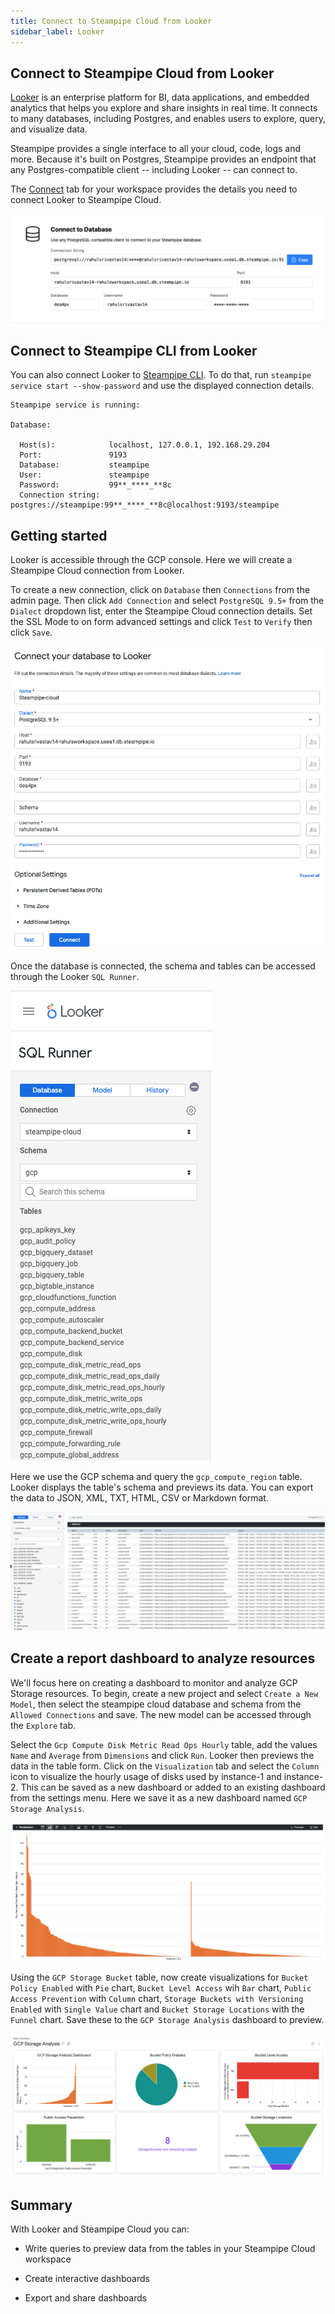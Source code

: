 ```yaml
---
title: Connect to Steampipe Cloud from Looker
sidebar_label: Looker
---
```


##  Connect to Steampipe Cloud from Looker

[Looker](https://cloud.google.com/looker) is an enterprise platform for BI, data applications, and embedded analytics that helps you explore and share insights in real time. It connects to many databases, including Postgres, and enables users to explore, query, and visualize data.

Steampipe provides a single interface to all your cloud, code, logs and more. Because it's built on Postgres, Steampipe provides an endpoint that any Postgres-compatible client -- including Looker -- can connect to.

The [Connect](/docs/cloud/integrations/overview) tab for your workspace provides the details you need to connect Looker to Steampipe Cloud.

<div style={{"marginBottom":"2em","borderWidth":"thin", "borderStyle":"solid", "borderColor":"lightgray", "padding":"20px", "width":"90%"}}>
<img src="/images/docs/cloud/steampipe-cloud-connect-details.jpg" />
</div>

##  Connect to Steampipe CLI from Looker

You can also connect Looker to [Steampipe CLI](https://steampipe.io/downloads). To do that, run `steampipe service start --show-password` and use the displayed connection details.

```
Steampipe service is running:

Database:

  Host(s):            localhost, 127.0.0.1, 192.168.29.204
  Port:               9193
  Database:           steampipe
  User:               steampipe
  Password:           99**_****_**8c
  Connection string:  postgres://steampipe:99**_****_**8c@localhost:9193/steampipe
  ```

## Getting started

Looker is accessible through the GCP console. Here we will create a Steampipe Cloud connection from Looker.

To create a new connection, click on `Database` then `Connections` from the admin page. Then click `Add Connection` and select `PostgreSQL 9.5+` from the `Dialect` dropdown list, enter the Steampipe Cloud connection details. Set the SSL Mode to on form advanced settings and click `Test` to `Verify` then click `Save`.

<div style={{"marginTop":"1em", "marginBottom":"1em", "width":"90%"}}>
<img src="/images/docs/cloud/looker-connection-success.png" />
</div>

Once the database is connected, the schema and tables can be accessed through the Looker `SQL Runner`.

<div style={{"marginTop":"1em", "marginBottom":"1em", "width":"40%"}}>
<img src="/images/docs/cloud/looker-sql-runner.png" />
</div>

Here we use the GCP schema and query the `gcp_compute_region` table. Looker displays the table's schema and previews its data. You can export the data to JSON, XML, TXT, HTML, CSV or Markdown format.

<div style={{"marginTop":"1em", "marginBottom":"1em", "width":"90%"}}>
<img src="/images/docs/cloud/looker-region-data-preview.png" />
</div>

## Create a report dashboard to analyze resources

We'll focus here on creating a dashboard to monitor and analyze GCP Storage resources. To begin, create a new project and select `Create a New Model`, then select the steampipe cloud database and schema from the `Allowed Connections` and save. The new model can be accessed through the `Explore` tab.

Select the `Gcp Compute Disk Metric Read Ops Hourly` table, add the values `Name` and `Average` from `Dimensions` and click `Run`. Looker then previews the data in the table form. Click on the `Visualization` tab and select the `Column` icon to visualize the hourly usage of disks used by instance-1 and instance-2. This can be saved as a new dashboard or added to an existing dashboard from the settings menu. Here we save it as a new dashboard named `GCP Storage Analysis`.

<div style={{"marginTop":"1em", "marginBottom":"1em", "width":"90%"}}>
<img src="/images/docs/cloud/looker-instance-disk-usage.png" />
</div>

Using the `GCP Storage Bucket` table, now create visualizations for `Bucket Policy Enabled` with `Pie` chart, `Bucket Level Access` wih `Bar` chart, `Public Access Prevention` with `Column` chart, `Storage Buckets with Versioning Enabled` with `Single Value` chart and `Bucket Storage Locations` with the `Funnel` chart. Save these to the `GCP Storage Analysis` dashboard to preview.

<div style={{"marginTop":"1em", "marginBottom":"1em", "width":"90%"}}>
<img src="/images/docs/cloud/looker-dashboard-preview.png" />
</div>

## Summary

With Looker and Steampipe Cloud you can:

- Write queries to preview data from the tables in your Steampipe Cloud workspace

- Create interactive dashboards

- Export and share dashboards